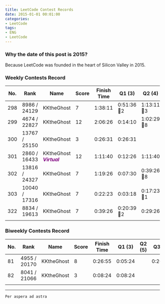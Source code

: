 ```yaml
---
title: LeetCode Contest Records
date: 2015-01-01 00:01:00
categories:
- LeetCode
tags: 
- ENG
- LeetCode
---
```

### **Why the date of this post is 2015?**
Because LeetCode was founded in the heart of Silicon Valley in 2015.

### **Weekly Contests Record**
| No. | Rank | Name | Score | Finish Time  | Q1 (3) | Q2 (4) | Q3 (5) | Q4 (6) |
|  ----  |  ----  | ----  |----  | ----  |----  | ----  |----  | ----  |
| 298 |8986 / 24129| KKtheGhost  | 7 | 1:38:11 |  0:51:36🐞2 |  1:13:11🐞3 | | |
| 299 |4674 / 22827| KKtheGhost  | 12 | 2:06:26 | 0:14:10 | 1:02:29🐞8 | 1:26:26 | |
| 300 | 13767 / 25150 |	KKtheGhost | 3 | 0:26:31 | 0:26:31 ||||
| 301 | 2860 / 16433 | KKtheGhost <font color="Purple"><b><i>Virtual</b></i></font> | 12 | 1:11:40 | 0:12:26 | 1:11:40 | 0:48:20 | |
|302|13816 / 24327|	KKtheGhost| 	7|	1:19:26|	 0:07:30|	 0:39:26🐞8|||
|303|10040 / 17316|	KKtheGhost| 	7|	0:22:23|	 0:03:18|	 0:17:23🐞1|||	
|322|8834 / 19613|	KKtheGhost| 	7|	0:39:26|	 0:20:39🐞2|	 0:29:26|||	
| | | | | | | | | |

### **Biweekly Contests Record**
| No. | Rank | Name | Score | Finish Time  | Q1 (3) | Q2 (5) | Q3 (5) | Q4 (6) |
|  ----  |  ----  | ----  |----  | ----  |----  | ----  |----  | ----  |
| 81 |4955 / 20170 | KKtheGhost  | 8 | 0:26:55 |  0:05:24 | |0:26:55 | |
| 82 | 8041 / 21066 | KKtheGhost | 3 | 0:08:24 | 0:08:24 | | | |
| | | | | | | | | |

---
`Per aspera ad astra`